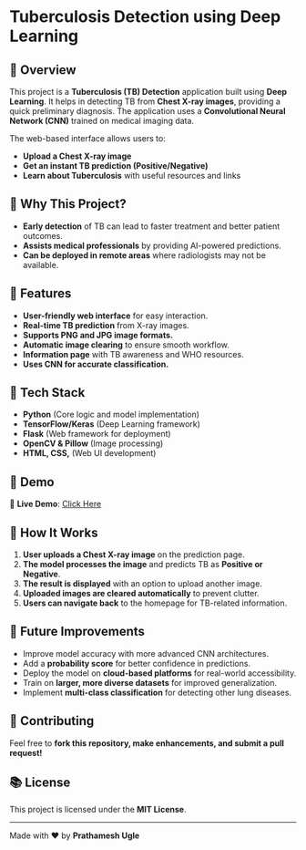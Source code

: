 # Tuberculosis Detection using Deep Learning

## 🚀 Overview
This project is a **Tuberculosis (TB) Detection** application built using **Deep Learning**. It helps in detecting TB from **Chest X-ray images**, providing a quick preliminary diagnosis. The application uses a **Convolutional Neural Network (CNN)** trained on medical imaging data.

The web-based interface allows users to:
- **Upload a Chest X-ray image**
- **Get an instant TB prediction (Positive/Negative)**
- **Learn about Tuberculosis** with useful resources and links

## 🎯 Why This Project?
- **Early detection** of TB can lead to faster treatment and better patient outcomes.
- **Assists medical professionals** by providing AI-powered predictions.
- **Can be deployed in remote areas** where radiologists may not be available.

## 🌟 Features
- **User-friendly web interface** for easy interaction.
- **Real-time TB prediction** from X-ray images.
- **Supports PNG and JPG image formats.**
- **Automatic image clearing** to ensure smooth workflow.
- **Information page** with TB awareness and WHO resources.
- **Uses CNN for accurate classification.**

## 🤖 Tech Stack
- **Python** (Core logic and model implementation)
- **TensorFlow/Keras** (Deep Learning framework)
- **Flask** (Web framework for deployment)
- **OpenCV & Pillow** (Image processing)
- **HTML, CSS,** (Web UI development)

## 📸 Demo
🎥 **Live Demo**: [Click Here](https://huggingface.co/spaces/TheGrandmaSlayer/tb-detection)

## 🏰 How It Works
1. **User uploads a Chest X-ray image** on the prediction page.
2. **The model processes the image** and predicts TB as **Positive or Negative**.
3. **The result is displayed** with an option to upload another image.
4. **Uploaded images are cleared automatically** to prevent clutter.
5. **Users can navigate back** to the homepage for TB-related information.

## 💪 Future Improvements
- Improve model accuracy with more advanced CNN architectures.
- Add a **probability score** for better confidence in predictions.
- Deploy the model on **cloud-based platforms** for real-world accessibility.
- Train on **larger, more diverse datasets** for improved generalization.
- Implement **multi-class classification** for detecting other lung diseases.

## 🤝 Contributing
Feel free to **fork this repository, make enhancements, and submit a pull request!**

## 📚 License
This project is licensed under the **MIT License**.

---
Made with ❤️ by **Prathamesh Ugle**

